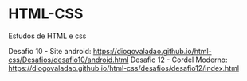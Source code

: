 # HTML-CSS
Estudos de HTML e css

Desafio 10 - Site android: https://diogovaladao.github.io/html-css/Desafios/desafio10/android.html
Desafio 12 - Cordel Moderno: https://diogovaladao.github.io/html-css/desafios/desafio12/index.html
